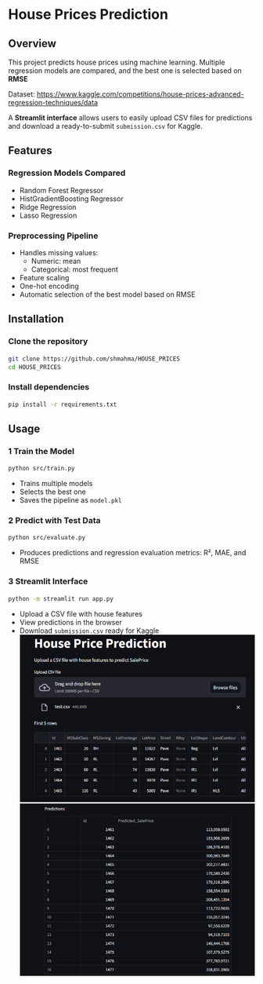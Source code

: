 # House Prices Prediction

## Overview
This project predicts house prices using machine learning. Multiple regression models are compared, and the best one is selected based on **RMSE**

Dataset: https://www.kaggle.com/competitions/house-prices-advanced-regression-techniques/data

A **Streamlit interface** allows users to easily upload CSV files for predictions and download a ready-to-submit `submission.csv` for Kaggle.

## Features

### Regression Models Compared
- Random Forest Regressor
- HistGradientBoosting Regressor
- Ridge Regression
- Lasso Regression

### Preprocessing Pipeline
- Handles missing values:  
  - Numeric: mean  
  - Categorical: most frequent
- Feature scaling
- One-hot encoding
- Automatic selection of the best model based on RMSE

## Installation

### Clone the repository
```bash
git clone https://github.com/shmahma/HOUSE_PRICES
cd HOUSE_PRICES
```

### Install dependencies
```bash
pip install -r requirements.txt
```


## Usage

### 1️ Train the Model
```bash
python src/train.py
```
- Trains multiple models
- Selects the best one 
- Saves the pipeline as `model.pkl`

### 2️ Predict with Test Data
```bash
python src/evaluate.py 
```
- Produces predictions and regression evaluation metrics: R², MAE, and RMSE
  
### 3️ Streamlit Interface
```bash
python -m streamlit run app.py
```
- Upload a CSV file with house features
- View predictions in the browser
- Download `submission.csv` ready for Kaggle
![streamlit](images/FIRST.png)
![streamlit](images/SECO.png)

